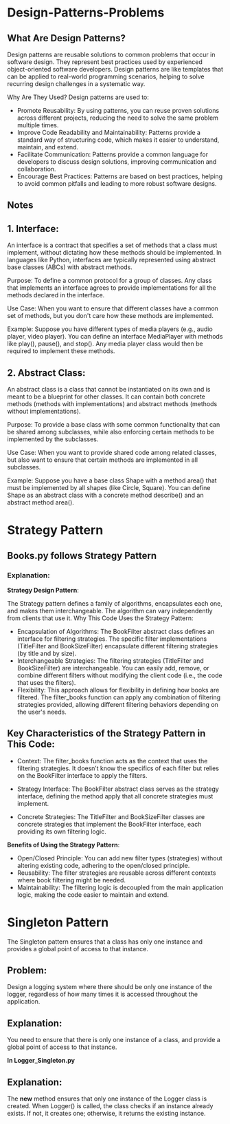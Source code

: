 # Design-Patterns-Problems

## What Are Design Patterns?
Design patterns are reusable solutions to common problems that occur in software design. They represent best practices used by experienced object-oriented software developers. Design patterns are like templates that can be applied to real-world programming scenarios, helping to solve recurring design challenges in a systematic way.

Why Are They Used?
Design patterns are used to:

- Promote Reusability: By using patterns, you can reuse proven solutions across different projects, reducing the need to solve the same problem multiple times.
- Improve Code Readability and Maintainability: Patterns provide a standard way of structuring code, which makes it easier to understand, maintain, and extend.
- Facilitate Communication: Patterns provide a common language for developers to discuss design solutions, improving communication and collaboration.
- Encourage Best Practices: Patterns are based on best practices, helping to avoid common pitfalls and leading to more robust software designs.
  
## Notes
## 1. Interface:

An interface is a contract that specifies a set of methods that a class must implement, without dictating how these methods should be implemented. In languages like Python, interfaces are typically represented using abstract base classes (ABCs) with abstract methods.

Purpose: To define a common protocol for a group of classes. Any class that implements an interface agrees to provide implementations for all the methods declared in the interface.

Use Case: When you want to ensure that different classes have a common set of methods, but you don't care how these methods are implemented.

Example: Suppose you have different types of media players (e.g., audio player, video player). You can define an interface MediaPlayer with methods like play(), pause(), and stop(). Any media player class would then be required to implement these methods.


## 2. Abstract Class:

An abstract class is a class that cannot be instantiated on its own and is meant to be a blueprint for other classes. It can contain both concrete methods (methods with implementations) and abstract methods (methods without implementations).

Purpose: To provide a base class with some common functionality that can be shared among subclasses, while also enforcing certain methods to be implemented by the subclasses.

Use Case: When you want to provide shared code among related classes, but also want to ensure that certain methods are implemented in all subclasses.

Example: Suppose you have a base class Shape with a method area() that must be implemented by all shapes (like Circle, Square). You can define Shape as an abstract class with a concrete method describe() and an abstract method area().

# Strategy Pattern

## Books.py follows Strategy Pattern
### Explanation:
**Strategy Design Pattern**:

The Strategy pattern defines a family of algorithms, encapsulates each one, and makes them interchangeable. The algorithm can vary independently from clients that use it.
Why This Code Uses the Strategy Pattern:

- Encapsulation of Algorithms: The BookFilter abstract class defines an interface for filtering strategies. The specific filter implementations (TitleFilter and BookSizeFilter) encapsulate different filtering strategies (by title and by size).
- Interchangeable Strategies: The filtering strategies (TitleFilter and BookSizeFilter) are interchangeable. You can easily add, remove, or combine different filters without modifying the client code (i.e., the code that uses the filters).
- Flexibility: This approach allows for flexibility in defining how books are filtered. The filter_books function can apply any combination of filtering strategies provided, allowing different filtering behaviors depending on the user's needs.

## Key Characteristics of the Strategy Pattern in This Code:
- Context: The filter_books function acts as the context that uses the filtering strategies. It doesn’t know the specifics of each filter but relies on the BookFilter interface to apply the filters.

- Strategy Interface: The BookFilter abstract class serves as the strategy interface, defining the method apply that all concrete strategies must implement.

- Concrete Strategies: The TitleFilter and BookSizeFilter classes are concrete strategies that implement the BookFilter interface, each providing its own filtering logic.

**Benefits of Using the Strategy Pattern**:
- Open/Closed Principle: You can add new filter types (strategies) without altering existing code, adhering to the open/closed principle.
- Reusability: The filter strategies are reusable across different contexts where book filtering might be needed.
- Maintainability: The filtering logic is decoupled from the main application logic, making the code easier to maintain and extend.

# Singleton Pattern
The Singleton pattern ensures that a class has only one instance and provides a global point of access to that instance.

## Problem: 
Design a logging system where there should be only one instance of the logger, regardless of how many times it is accessed throughout the application.

## Explanation: 
You need to ensure that there is only one instance of a class, and provide a global point of access to that instance.

**In Logger_Singleton.py**

## Explanation:

The __new__ method ensures that only one instance of the Logger class is created.
When Logger() is called, the class checks if an instance already exists. If not, it creates one; otherwise, it returns the existing instance.
